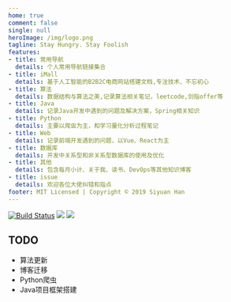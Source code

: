 ```yaml
---
home: true
comment: false
single: null
heroImage: /img/logo.png
tagline: Stay Hungry. Stay Foolish
features:
- title: 常用导航
  details: 个人常用导航链接集合
- title: iMall
  details: 基于人工智能的B2B2C电商网站搭建文档,专注技术、不忘初心
- title: 算法
  details: 数据结构与算法之美,记录算法相关笔记，leetcode,剑指offer等
- title: Java
  details: 记录Java开发中遇到的问题及解决方案，Spring相关知识
- title: Python
  details: 主要以爬虫为主，和学习量化分析过程笔记
- title: Web
  details: 记录前端开发遇到的问题，以Vue、React为主
- title: 数据库
  details: 开发中关系型和非关系型数据库的使用及优化
- title: 其他
  details: 包含每月小计、关于我、读书、DevOps等其他知识博客
- title: issue
  details: 欢迎各位大佬纠错和指点
footer: MIT Licensed | Copyright © 2019 Siyuan Han
---
```

[![Build Status](https://travis-ci.com/Hansiyuan131/hansiyuan131.github.io.svg?branch=feature)](https://travis-ci.com/Hansiyuan131/hansiyuan131.github.io) ![](https://img.shields.io/github/forks/Hansiyuan131/hansiyuan131.github.io) ![](https://img.shields.io/github/stars/Hansiyuan131/hansiyuan131.github.io)

## TODO

- 算法更新
- 博客迁移
- Python爬虫
- Java项目框架搭建

